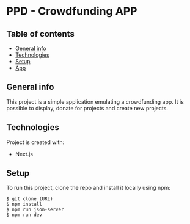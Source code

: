 # PPD - Crowdfunding APP

## Table of contents
* [General info](#general-info)
* [Technologies](#technologies)
* [Setup](#setup)
* [App](#app)

## General info
This project is a simple application emulating a crowdfunding app. It is possible to display, donate for projects and create new projects.
	
## Technologies
Project is created with:
* Next.js
	
## Setup
To run this project, clone the repo and install it locally using npm:

```
$ git clone (URL)
$ npm install
$ npm run json-server
$ npm run dev
```
